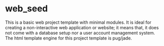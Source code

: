 # web_seed

This is a basic web project template with minimal modules. It is ideal for creating a non-interactive web application or website; it means that, it does not come with a database setup nor a user account management system. The html template engine for this project template is pug/jade.
